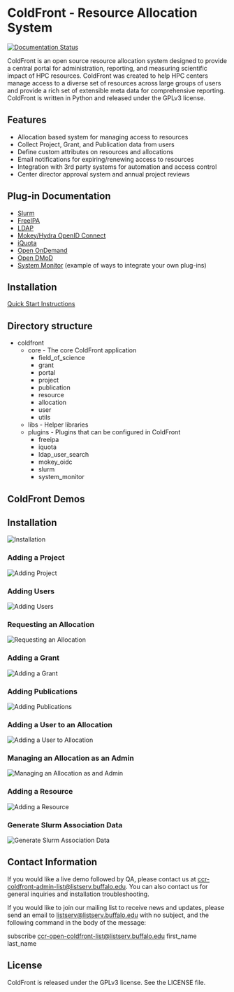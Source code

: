 # ColdFront - Resource Allocation System

[![Documentation Status](https://readthedocs.org/projects/coldfront/badge/?version=latest)](https://coldfront.readthedocs.io/en/latest/?badge=latest)

ColdFront is an open source resource allocation system designed to provide a
central portal for administration, reporting, and measuring scientific impact
of HPC resources. ColdFront was created to help HPC centers manage access to a
diverse set of resources across large groups of users and provide a rich set of
extensible meta data for comprehensive reporting. ColdFront is written in
Python and released under the GPLv3 license.

## Features

- Allocation based system for managing access to resources
- Collect Project, Grant, and Publication data from users
- Define custom attributes on resources and allocations
- Email notifications for expiring/renewing access to resources
- Integration with 3rd party systems for automation and access control
- Center director approval system and annual project reviews

## Plug-in Documentation
 - [Slurm](coldfront/plugins/slurm)
 - [FreeIPA](coldfront/plugins/freeipa)
 - [LDAP](coldfront/plugins/ldap_user_search)
 - [Mokey/Hydra OpenID Connect](coldfront/plugins/mokey_oidc)
 - [iQuota](coldfront/plugins/iquota)
 - [Open OnDemand](https://github.com/ubccr/coldfront/tree/master/coldfront/plugins/ondemand)
 - [Open DMoD](coldfront/plugins/xdmod)
 - [System Monitor](coldfront/plugins/system_monitor) (example of ways to integrate your own plug-ins)


## Installation

[Quick Start Instructions](coldfront/docs/pages/quickstart)


## Directory structure

- coldfront
    - core - The core ColdFront application
        - field_of_science
        - grant
        - portal
        - project
        - publication
        - resource
        - allocation
        - user
        - utils
    - libs - Helper libraries
    - plugins - Plugins that can be configured in ColdFront
        - freeipa
        - iquota
        - ldap_user_search
        - mokey_oidc
        - slurm
        - system_monitor



## ColdFront Demos

## Installation
![Installation](coldfront/docs/source/user_guide/images/installation.gif "Installation")


### Adding a Project
![Adding Project](coldfront/docs/source/user_guide/images/adding_project.gif "Adding a project")


### Adding Users
![Adding Users](coldfront/docs/source/user_guide/images/adding_users.gif "Adding Users")


### Requesting an Allocation
![Requesting an Allocation](coldfront/docs/source/user_guide/images/requesting_allocation.gif "Requesting an Allocation")


### Adding a Grant
![Adding a Grant](coldfront/docs/source/user_guide/images/adding_grant.gif "Adding a Grant")


### Adding Publications
![Adding Publications](coldfront/docs/source/user_guide/images/adding_publications.gif "Adding Publications")


### Adding a User to an Allocation
![Adding a User to Allocation](coldfront/docs/source/user_guide/images/adding_user_to_allocation.gif "Adding a User to an Allocation")


### Managing an Allocation as an Admin
![Managing an Allocation as and Admin](coldfront/docs/source/user_guide/images/managing_allocation.gif "Managing an Allocation as an Admin")


### Adding a Resource
![Adding a Resource](coldfront/docs/source/user_guide/images/adding_resource.gif "Adding a Resource")


### Generate Slurm Association Data
![Generate Slurm Association Data](coldfront/docs/source/user_guide/images/slurm_dump.gif "Generate Slurm Association Data")


## Contact Information
If you would like a live demo followed by QA, please contact us at ccr-coldfront-admin-list@listserv.buffalo.edu. You can also contact us for general inquiries and installation troubleshooting.

If you would like to join our mailing list to receive news and updates, please send an email to listserv@listserv.buffalo.edu with no subject, and the following command in the body of the message:

subscribe ccr-open-coldfront-list@listserv.buffalo.edu first_name last_name


## License

ColdFront is released under the GPLv3 license. See the LICENSE file.
